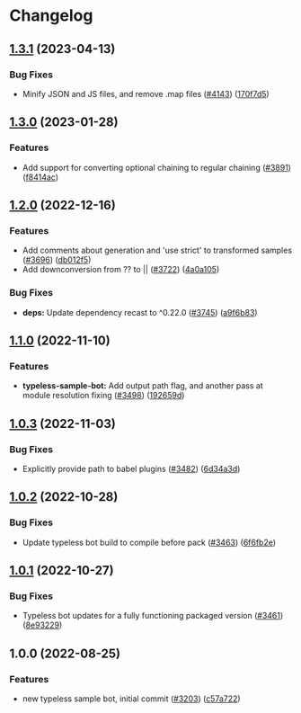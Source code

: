 # Changelog

## [1.3.1](https://github.com/googleapis/google-cloud-node/compare/typeless-sample-bot-v1.3.0...typeless-sample-bot-v1.3.1) (2023-04-13)


### Bug Fixes

* Minify JSON and JS files, and remove .map files ([#4143](https://github.com/googleapis/google-cloud-node/issues/4143)) ([170f7d5](https://github.com/googleapis/google-cloud-node/commit/170f7d57b8fd344d182a8e758867b8124722eebc))

## [1.3.0](https://github.com/googleapis/google-cloud-node/compare/typeless-sample-bot-v1.2.0...typeless-sample-bot-v1.3.0) (2023-01-28)


### Features

* Add support for converting optional chaining to regular chaining ([#3891](https://github.com/googleapis/google-cloud-node/issues/3891)) ([f8414ac](https://github.com/googleapis/google-cloud-node/commit/f8414ac2f7ea1b8cd11ab49939dc2abec9fd0bb9))

## [1.2.0](https://github.com/googleapis/google-cloud-node/compare/typeless-sample-bot-v1.1.0...typeless-sample-bot-v1.2.0) (2022-12-16)


### Features

* Add comments about generation and 'use strict' to transformed samples ([#3696](https://github.com/googleapis/google-cloud-node/issues/3696)) ([db012f5](https://github.com/googleapis/google-cloud-node/commit/db012f5c356d858243a391d6eaac0c9b0a508e83))
* Add downconversion from ?? to || ([#3722](https://github.com/googleapis/google-cloud-node/issues/3722)) ([4a0a105](https://github.com/googleapis/google-cloud-node/commit/4a0a10569ee80485b3d5a2fdcd8975fbd998c336))


### Bug Fixes

* **deps:** Update dependency recast to ^0.22.0 ([#3745](https://github.com/googleapis/google-cloud-node/issues/3745)) ([a9f6b83](https://github.com/googleapis/google-cloud-node/commit/a9f6b836b3f56602e5c18b1b5bce812507262f7c))

## [1.1.0](https://github.com/googleapis/google-cloud-node/compare/typeless-sample-bot-v1.0.3...typeless-sample-bot-v1.1.0) (2022-11-10)


### Features

* **typeless-sample-bot:** Add output path flag, and another pass at module resolution fixing ([#3498](https://github.com/googleapis/google-cloud-node/issues/3498)) ([192659d](https://github.com/googleapis/google-cloud-node/commit/192659d7d6109ad23d1c84eaaf7b626b9bd05be5))

## [1.0.3](https://github.com/googleapis/google-cloud-node/compare/typeless-sample-bot-v1.0.2...typeless-sample-bot-v1.0.3) (2022-11-03)


### Bug Fixes

* Explicitly provide path to babel plugins ([#3482](https://github.com/googleapis/google-cloud-node/issues/3482)) ([6d34a3d](https://github.com/googleapis/google-cloud-node/commit/6d34a3d99725bd2d8b90c449e27e1b6d694c8def))

## [1.0.2](https://github.com/googleapis/google-cloud-node/compare/typeless-sample-bot-v1.0.1...typeless-sample-bot-v1.0.2) (2022-10-28)


### Bug Fixes

* Update typeless bot build to compile before pack ([#3463](https://github.com/googleapis/google-cloud-node/issues/3463)) ([6f6fb2e](https://github.com/googleapis/google-cloud-node/commit/6f6fb2e176529e6384f2a1fb3acd627087f6d73a))

## [1.0.1](https://github.com/googleapis/google-cloud-node/compare/typeless-sample-bot-v1.0.0...typeless-sample-bot-v1.0.1) (2022-10-27)


### Bug Fixes

* Typeless bot updates for a fully functioning packaged version ([#3461](https://github.com/googleapis/google-cloud-node/issues/3461)) ([8e93229](https://github.com/googleapis/google-cloud-node/commit/8e9322948123465f7a0c5edbb226697505ac7b5e))

## 1.0.0 (2022-08-25)


### Features

* new typeless sample bot, initial commit ([#3203](https://github.com/googleapis/google-cloud-node/issues/3203)) ([c57a722](https://github.com/googleapis/google-cloud-node/commit/c57a722f5dff0314e211eb68bc7b2743f53805ab))
